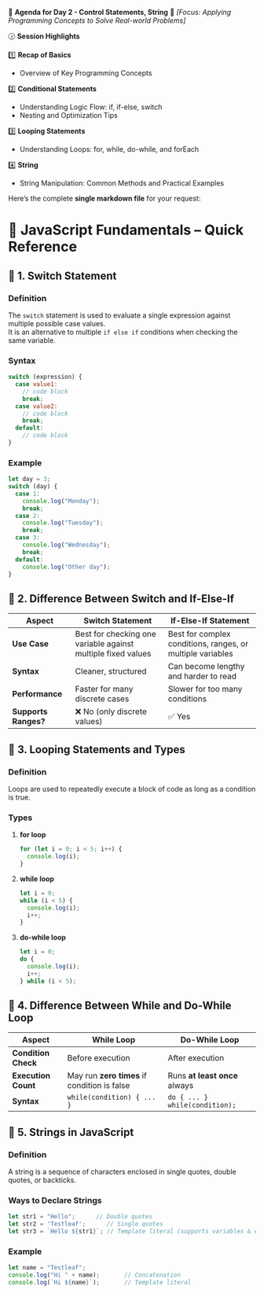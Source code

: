 📑 **Agenda for Day 2 - Control Statements, String**
🎯 *_[Focus: Applying Programming Concepts to Solve Real-world Problems]_*
 
🕝 **Session Highlights**  
 
1️⃣ **Recap of Basics**
* Overview of Key Programming Concepts  
 
2️⃣ **Conditional Statements**
* Understanding Logic Flow: if, if-else, switch  
* Nesting and Optimization Tips  
 
3️⃣ **Looping Statements**
* Understanding Loops: for, while, do-while, and forEach
 
4️⃣ **String**
* String Manipulation: Common Methods and Practical Examples  

Here’s the complete **single markdown file** for your request:

# 📘 JavaScript Fundamentals – Quick Reference

## 🔹 1. Switch Statement

### Definition
The `switch` statement is used to evaluate a single expression against multiple possible case values.  
It is an alternative to multiple `if else if` conditions when checking the same variable.

### Syntax
```js
switch (expression) {
  case value1:
    // code block
    break;
  case value2:
    // code block
    break;
  default:
    // code block
}
````

### Example

```js
let day = 3;
switch (day) {
  case 1:
    console.log("Monday");
    break;
  case 2:
    console.log("Tuesday");
    break;
  case 3:
    console.log("Wednesday");
    break;
  default:
    console.log("Other day");
}
```

## 🔹 2. Difference Between Switch and If-Else-If

| Aspect               | Switch Statement                                             | If-Else-If Statement                                       |
| -------------------- | ------------------------------------------------------------ | ---------------------------------------------------------- |
| **Use Case**         | Best for checking one variable against multiple fixed values | Best for complex conditions, ranges, or multiple variables |
| **Syntax**           | Cleaner, structured                                          | Can become lengthy and harder to read                      |
| **Performance**      | Faster for many discrete cases                               | Slower for too many conditions                             |
| **Supports Ranges?** | ❌ No (only discrete values)                                  | ✅ Yes                                                      |

## 🔹 3. Looping Statements and Types

### Definition

Loops are used to repeatedly execute a block of code as long as a condition is true.

### Types

1. **for loop**

   ```js
   for (let i = 0; i < 5; i++) {
     console.log(i);
   }
   ```

2. **while loop**

   ```js
   let i = 0;
   while (i < 5) {
     console.log(i);
     i++;
   }
   ```

3. **do-while loop**

   ```js
   let i = 0;
   do {
     console.log(i);
     i++;
   } while (i < 5);
   ```

## 🔹 4. Difference Between While and Do-While Loop

| Aspect              | While Loop                                   | Do-While Loop                  |
| ------------------- | -------------------------------------------- | ------------------------------ |
| **Condition Check** | Before execution                             | After execution                |
| **Execution Count** | May run **zero times** if condition is false | Runs **at least once** always  |
| **Syntax**          | `while(condition) { ... }`                   | `do { ... } while(condition);` |


## 🔹 5. Strings in JavaScript

### Definition

A string is a sequence of characters enclosed in single quotes, double quotes, or backticks.

### Ways to Declare Strings

```js
let str1 = "Hello";      // Double quotes
let str2 = 'Testleaf';      // Single quotes
let str3 = `Hello ${str1}`; // Template literal (supports variables & expressions)
```

### Example

```js
let name = "Testleaf";
console.log("Hi " + name);       // Concatenation
console.log(`Hi ${name}`);       // Template literal
```

 